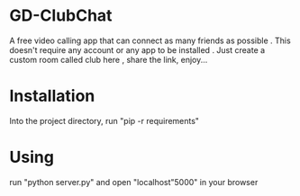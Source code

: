 # GD-ClubChat
A free video calling app that can connect as many friends as possible . This doesn't require any account or any app to be installed . Just create a custom room called club here , share the link, enjoy...

# Installation
 Into the project directory, run "pip -r requirements"
 
 # Using
 run "python server.py" and open "localhost"5000" in your browser
